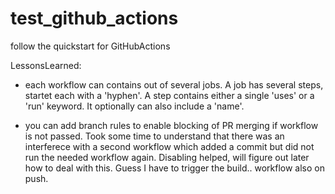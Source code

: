# test_github_actions
follow the quickstart for GitHubActions

LessonsLearned:
- each workflow can contains out of several jobs. A job has several steps, startet each with a 'hyphen'. A step contains either a single 'uses' or a 'run' keyword. It optionally can also include a 'name'.

- you can add branch rules to enable blocking of PR merging if workflow is not passed. Took some time to understand that there was an interferece with a second workflow which added a commit but did not run the needed workflow again. Disabling helped, will figure out later how to deal with this. Guess I have to trigger the build.. workflow also on push.
